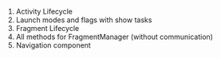 1. Activity Lifecycle
2. Launch modes and flags with show tasks
3. Fragment Lifecycle
4. All methods for FragmentManager (without communication)
5. Navigation component
